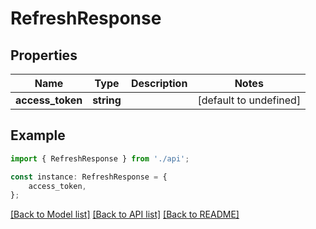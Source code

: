 # RefreshResponse


## Properties

Name | Type | Description | Notes
------------ | ------------- | ------------- | -------------
**access_token** | **string** |  | [default to undefined]

## Example

```typescript
import { RefreshResponse } from './api';

const instance: RefreshResponse = {
    access_token,
};
```

[[Back to Model list]](../README.md#documentation-for-models) [[Back to API list]](../README.md#documentation-for-api-endpoints) [[Back to README]](../README.md)
